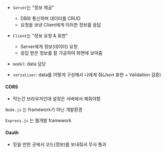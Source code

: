- `Server`는 "정보 제공"
  - DB와 통신하며 데이터를 CRUD
  - 요청을 보낸 Client에게 이러한 정보를 응답
- `Client`는 "정보 요청 & 표현"
  - Server에게 정보(데이터) 요청
  - 응답 받은 정보를 잘 가공하여 화면에 보여줌

- `model`: data 담당
- `serializer`: data를 어떻게 구성해서 나에게 줘(Json 표현 + Validation 검증)

#### CORS

- 막는건 브라우저인데 설정은 서버에서 해줘야함

`Node.js` 는 framework가 아닌 개발환경

`Express.js` 는 웹개발 framework

#### Oauth

- 믿을 만한 곳에서 코드(정보)를 보내줘서 무사 통과

